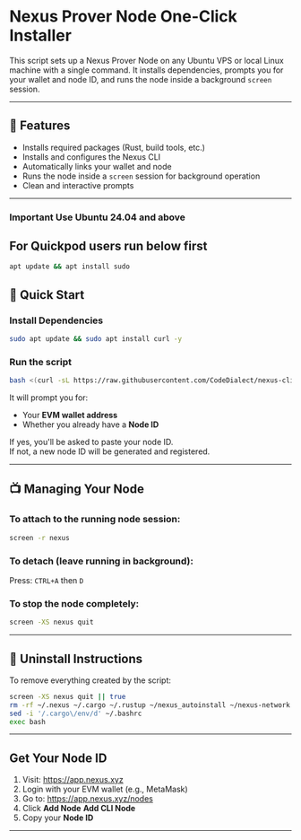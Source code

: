
# Nexus Prover Node One-Click Installer

This script sets up a Nexus Prover Node on any Ubuntu VPS or local Linux machine with a single command. It installs dependencies, prompts you for your wallet and node ID, and runs the node inside a background `screen` session.

---

## 🔧 Features

- Installs required packages (Rust, build tools, etc.)
- Installs and configures the Nexus CLI
- Automatically links your wallet and node
- Runs the node inside a `screen` session for background operation
- Clean and interactive prompts

---

### Important Use Ubuntu 24.04 and above

## For Quickpod users run below first
```bash
apt update && apt install sudo
```

##  🚀 Quick Start
### Install Dependencies 
```bash
sudo apt update && sudo apt install curl -y
```

### Run the script
```bash
bash <(curl -sL https://raw.githubusercontent.com/CodeDialect/nexus-cli/main/nexus_cli_setup.sh)
```

It will prompt you for:
- Your **EVM wallet address**
- Whether you already have a **Node ID**

If yes, you'll be asked to paste your node ID.  
If not, a new node ID will be generated and registered.

---

## 📺 Managing Your Node

### To attach to the running node session:
```bash
screen -r nexus
```

### To detach (leave running in background):
Press: `CTRL+A` then `D`

### To stop the node completely:
```bash
screen -XS nexus quit
```

---

## 🧹 Uninstall Instructions

To remove everything created by the script:
```bash
screen -XS nexus quit || true
rm -rf ~/.nexus ~/.cargo ~/.rustup ~/nexus_autoinstall ~/nexus-network
sed -i '/.cargo\/env/d' ~/.bashrc
exec bash
```

---

## Get Your Node ID

1. Visit: https://app.nexus.xyz
2. Login with your EVM wallet (e.g., MetaMask)
3. Go to: https://app.nexus.xyz/nodes
4. Click **Add Node**  **Add CLI Node**
5. Copy your **Node ID**

---

